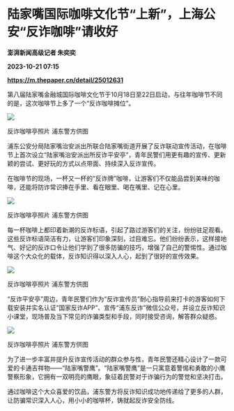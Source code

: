 # 陆家嘴国际咖啡文化节“上新”，上海公安“反诈咖啡”请收好
**澎湃新闻高级记者 朱奕奕**

**2023-10-21 07:15**

**https://m.thepaper.cn/detail/25012631**

第八届陆家嘴金融城国际咖啡文化节于10月18日至22日启动，与往年咖啡节不同的是，这次咖啡节上多了一个“反诈咖啡摊位”。

![](https://imagecloud.thepaper.cn/thepaper/image/275/59/766.jpg)

反诈咖啡亭照片 浦东警方供图

浦东公安分局陆家嘴治安派出所联合陆家嘴街道开展了反诈联动宣传活动，在咖啡节上首次设立“陆家嘴治安派出所反诈平安亭”，青年民警们用更有趣的宣传、更新颖的尝试、更好玩的方式以点带面、持续深入反诈宣传。

在咖啡节的现场，一杯又一杯的“反诈牌”咖啡，让游客们不仅能品尝到美味的咖啡，还能将防诈常识捧在手里、看在眼里、喝在嘴里、记在心里。

![](https://imagecloud.thepaper.cn/thepaper/image/275/59/765.jpg)

反诈咖啡亭照片 浦东警方供图

每一杯咖啡上都印着新潮的反诈标语，引起了路过游客们的关注，纷纷驻足观看。这些反诈标语简洁有力，让游客们印象深刻，过目难忘。他们纷纷表示，这样接地气、好记的反诈口令让他们学到了很多防骗的技巧，增强了自己的警惕性。通过咖啡这个大众化的载体，反诈知识得以深入人心，起到了很好的宣传效果。

![](https://imagecloud.thepaper.cn/thepaper/image/275/59/764.jpg)

反诈咖啡亭照片 浦东警方供图

“反诈平安亭”周边，青年民警们作为“反诈宣传员”耐心指导前来打卡的游客如何下载安装并实名认证“国家反诈APP”、宣传“浦东反诈”微信公众号，并设立反诈知识小课堂，现场普及当下常见的诈骗类型和手段，同时接受咨询，解答群众疑惑。

![](https://imagecloud.thepaper.cn/thepaper/image/275/59/763.jpg)

反诈咖啡亭照片 浦东警方供图

为了进一步丰富并提升反诈宣传活动的群众参与性，青年民警还精心设计了一款可爱的卡通吉祥物——“陆家嘴警鹰”。“陆家嘴警鹰”是一只寓意着警惕和勇敢的小鹰警察形象，它拥有一双明亮的鹰眼，象征着民警对于诈骗行为的警觉和坚决打击。

通过咖啡这个大众喜爱的饮品，浦东警方将反诈知识成功地传递给了更多的人群，让防骗常识深入人心，用小小的咖啡杯，铸就起反诈安全防线。